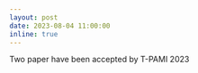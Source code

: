 ```yaml
---
layout: post
date: 2023-08-04 11:00:00
inline: true
---
```


Two paper have been accepted by T-PAMI 2023

